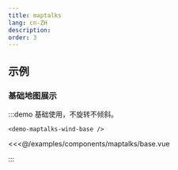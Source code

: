 ```yaml
---
title: maptalks
lang: cn-ZH
description: 
order: 3
---
```


## 示例

### 基础地图展示

:::demo 基础使用，不旋转不倾斜。

```demo
<demo-maptalks-wind-base />  
```

<<<@/examples/components/maptalks/base.vue

:::
